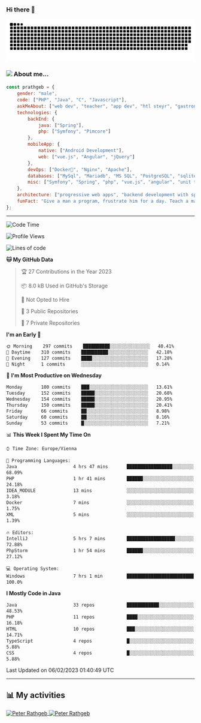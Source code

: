### Hi there 👋

<div align="center">
  <img  src="https://github.com/1999AZZAR/1999AZZAR/blob/main/resources/img/grid-snake.svg"
       alt="snake" />
</div>

### <img src="https://media.giphy.com/media/VgCDAzcKvsR6OM0uWg/giphy.gif" width="50"> About me...  

```javascript
const prathgeb = {
    gender: "male",
    code: ["PHP", "Java", "C", "Javascript"],
    askMeAbout: ["web dev", "teacher", "app dev", "htl steyr", "gastronaut"],
    technologies: {
        backEnd: {
            java: ["Spring"],
            php: ["Symfony", "Pimcore"]
        },
        mobileApp: {
            native: ["Android Development"],
            web: ["vue.js", "Angular", "jQuery"]
        },
        devOps: ["Docker🐳", "Nginx", "Apache"],
        databases: ["MySql", "Mariadb", "MS SQL", "PostgreSQL", "sqlite"],
        misc: ["Symfony", "Spring", "php", "vue.js", "angular", "unit testing", "ci/cd using github actions"]
    },
    architecture: ["progressive web apps", "backend development with spring", "backend development with symfony"],
    funFact: "Give a man a program, frustrate him for a day. Teach a man to program, frustrate him for a lifetime."
};
```

---
<!--START_SECTION:waka-->
![Code Time](http://img.shields.io/badge/Code%20Time-53%20hrs%2016%20mins-blue)

![Profile Views](http://img.shields.io/badge/Profile%20Views-0-blue)

![Lines of code](https://img.shields.io/badge/From%20Hello%20World%20I%27ve%20Written-239%20Thousand%20lines%20of%20code-blue)

**🐱 My GitHub Data** 

> 🏆 27 Contributions in the Year 2023
 > 
> 📦 8.0 kB Used in GitHub's Storage 
 > 
> 🚫 Not Opted to Hire
 > 
> 📜 3 Public Repositories 
 > 
> 🔑 7 Private Repositories  
 > 
**I'm an Early 🐤** 

```text
🌞 Morning    297 commits    ██████████░░░░░░░░░░░░░░░   40.41% 
🌆 Daytime    310 commits    ██████████░░░░░░░░░░░░░░░   42.18% 
🌃 Evening    127 commits    ████░░░░░░░░░░░░░░░░░░░░░   17.28% 
🌙 Night      1 commits      ░░░░░░░░░░░░░░░░░░░░░░░░░   0.14%

```
📅 **I'm Most Productive on Wednesday** 

```text
Monday       100 commits    ███░░░░░░░░░░░░░░░░░░░░░░   13.61% 
Tuesday      152 commits    █████░░░░░░░░░░░░░░░░░░░░   20.68% 
Wednesday    154 commits    █████░░░░░░░░░░░░░░░░░░░░   20.95% 
Thursday     150 commits    █████░░░░░░░░░░░░░░░░░░░░   20.41% 
Friday       66 commits     ██░░░░░░░░░░░░░░░░░░░░░░░   8.98% 
Saturday     60 commits     ██░░░░░░░░░░░░░░░░░░░░░░░   8.16% 
Sunday       53 commits     █░░░░░░░░░░░░░░░░░░░░░░░░   7.21%

```


📊 **This Week I Spent My Time On** 

```text
⌚︎ Time Zone: Europe/Vienna

💬 Programming Languages: 
Java                     4 hrs 47 mins       █████████████████░░░░░░░░   68.09% 
PHP                      1 hr 41 mins        ██████░░░░░░░░░░░░░░░░░░░   24.18% 
IDEA_MODULE              13 mins             ░░░░░░░░░░░░░░░░░░░░░░░░░   3.18% 
Docker                   7 mins              ░░░░░░░░░░░░░░░░░░░░░░░░░   1.75% 
XML                      5 mins              ░░░░░░░░░░░░░░░░░░░░░░░░░   1.39%

🔥 Editors: 
IntelliJ                 5 hrs 7 mins        ██████████████████░░░░░░░   72.88% 
PhpStorm                 1 hr 54 mins        ██████░░░░░░░░░░░░░░░░░░░   27.12%

💻 Operating System: 
Windows                  7 hrs 1 min         █████████████████████████   100.0%

```

**I Mostly Code in Java** 

```text
Java                     33 repos            ████████████░░░░░░░░░░░░░   48.53% 
PHP                      11 repos            ████░░░░░░░░░░░░░░░░░░░░░   16.18% 
HTML                     10 repos            ███░░░░░░░░░░░░░░░░░░░░░░   14.71% 
TypeScript               4 repos             █░░░░░░░░░░░░░░░░░░░░░░░░   5.88% 
CSS                      4 repos             █░░░░░░░░░░░░░░░░░░░░░░░░   5.88%

```



 Last Updated on 06/02/2023 01:40:49 UTC
<!--END_SECTION:waka-->

---
  ## 📊 My activities
  <a href="https://github.com/prathgeb">
    <img width=450 height=170 align="center" alt="Peter Rathgeb" src="https://github-readme-stats.vercel.app/api?username=prathgeb&include_all_commits=true&count_private=true&theme=midnight-purple&show_icons=true&bg_color=0D1117&hide_border=true" />
  </a>
  <a href="https://github.com/prathgeb">
    <img align="center" alt="Peter Rathgeb" src="https://github-readme-stats.vercel.app/api/top-langs/?username=prathgeb&include_all_commits=true&count_private=true&theme=midnight-purple&show_icons=true&layout=compact&bg_color=0D1117&hide_border=true" />
  </a>
